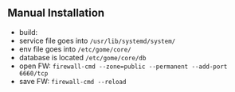 ## Manual Installation
* build: 
* service file goes into `/usr/lib/systemd/system/`
* env file goes into `/etc/gome/core/`
* database is located `/etc/gome/core/db`
* open FW: `firewall-cmd --zone=public --permanent --add-port 6660/tcp`
* save FW: `firewall-cmd --reload`